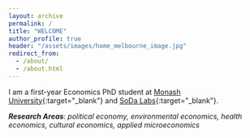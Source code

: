 ```yaml
---
layout: archive
permalink: /
title: "WELCOME"
author_profile: true
header: "/assets/images/home_melbourne_image.jpg"
redirect_from: 
  - /about/
  - /about.html
---
```


I am a first-year Economics PhD student at [Monash University](https://www.monash.edu/business/home){:target="_blank"} and [SoDa Labs](https://www.monash.edu/business/impact-labs/soda-labs){:target="_blank"}.  

***Research Areas***: *political economy, environmental economics, health economics, cultural economics, applied microeconomics*
